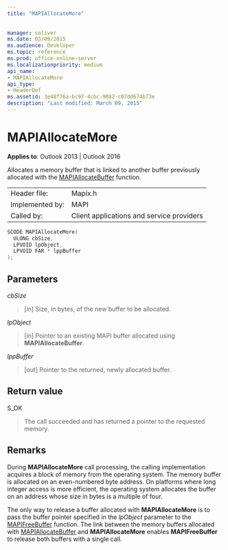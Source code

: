 ```yaml
---
title: "MAPIAllocateMore"
 
 
manager: soliver
ms.date: 03/09/2015
ms.audience: Developer
ms.topic: reference
ms.prod: office-online-server
ms.localizationpriority: medium
api_name:
- MAPIAllocateMore
api_type:
- HeaderDef
ms.assetid: 3e48f76a-bc97-4cbc-9082-c07dd674b73e
description: "Last modified: March 09, 2015"
---
```


# MAPIAllocateMore

  
  
**Applies to**: Outlook 2013 | Outlook 2016 
  
Allocates a memory buffer that is linked to another buffer previously allocated with the [MAPIAllocateBuffer](mapiallocatebuffer.md) function. 
  
|||
|:-----|:-----|
|Header file:  <br/> |Mapix.h  <br/> |
|Implemented by:  <br/> |MAPI  <br/> |
|Called by:  <br/> |Client applications and service providers  <br/> |
   
```cpp
SCODE MAPIAllocateMore(
  ULONG cbSize,
  LPVOID lpObject,
  LPVOID FAR * lppBuffer
);
```

## Parameters

 _cbSize_
  
> [in] Size, in bytes, of the new buffer to be allocated. 
    
 _lpObject_
  
> [in] Pointer to an existing MAPI buffer allocated using **MAPIAllocateBuffer**.
    
 _lppBuffer_
  
> [out] Pointer to the returned, newly allocated buffer.
    
## Return value

S_OK 
  
> The call succeeded and has returned a pointer to the requested memory.
    
## Remarks

During **MAPIAllocateMore** call processing, the calling implementation acquires a block of memory from the operating system. The memory buffer is allocated on an even-numbered byte address. On platforms where long integer access is more efficient, the operating system allocates the buffer on an address whose size in bytes is a multiple of four. 
  
The only way to release a buffer allocated with **MAPIAllocateMore** is to pass the buffer pointer specified in the _lpObject_ parameter to the [MAPIFreeBuffer](mapifreebuffer.md) function. The link between the memory buffers allocated with [MAPIAllocateBuffer](mapiallocatebuffer.md) and **MAPIAllocateMore** enables **MAPIFreeBuffer** to release both buffers with a single call. 
  


